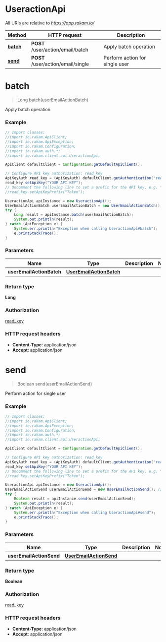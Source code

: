 # UseractionApi

All URIs are relative to *https://app.rakam.io/*

Method | HTTP request | Description
------------- | ------------- | -------------
[**batch**](UseractionApi.md#batch) | **POST** /user/action/email/batch | Apply batch operation
[**send**](UseractionApi.md#send) | **POST** /user/action/email/single | Perform action for single user


<a name="batch"></a>
# **batch**
> Long batch(userEmailActionBatch)

Apply batch operation



### Example
```java
// Import classes:
//import io.rakam.ApiClient;
//import io.rakam.ApiException;
//import io.rakam.Configuration;
//import io.rakam.auth.*;
//import io.rakam.client.api.UseractionApi;

ApiClient defaultClient = Configuration.getDefaultApiClient();

// Configure API key authorization: read_key
ApiKeyAuth read_key = (ApiKeyAuth) defaultClient.getAuthentication("read_key");
read_key.setApiKey("YOUR API KEY");
// Uncomment the following line to set a prefix for the API key, e.g. "Token" (defaults to null)
//read_key.setApiKeyPrefix("Token");

UseractionApi apiInstance = new UseractionApi();
UserEmailActionBatch userEmailActionBatch = new UserEmailActionBatch(); // UserEmailActionBatch | 
try {
    Long result = apiInstance.batch(userEmailActionBatch);
    System.out.println(result);
} catch (ApiException e) {
    System.err.println("Exception when calling UseractionApi#batch");
    e.printStackTrace();
}
```

### Parameters

Name | Type | Description  | Notes
------------- | ------------- | ------------- | -------------
 **userEmailActionBatch** | [**UserEmailActionBatch**](UserEmailActionBatch.md)|  |

### Return type

**Long**

### Authorization

[read_key](../README.md#read_key)

### HTTP request headers

 - **Content-Type**: application/json
 - **Accept**: application/json

<a name="send"></a>
# **send**
> Boolean send(userEmailActionSend)

Perform action for single user



### Example
```java
// Import classes:
//import io.rakam.ApiClient;
//import io.rakam.ApiException;
//import io.rakam.Configuration;
//import io.rakam.auth.*;
//import io.rakam.client.api.UseractionApi;

ApiClient defaultClient = Configuration.getDefaultApiClient();

// Configure API key authorization: read_key
ApiKeyAuth read_key = (ApiKeyAuth) defaultClient.getAuthentication("read_key");
read_key.setApiKey("YOUR API KEY");
// Uncomment the following line to set a prefix for the API key, e.g. "Token" (defaults to null)
//read_key.setApiKeyPrefix("Token");

UseractionApi apiInstance = new UseractionApi();
UserEmailActionSend userEmailActionSend = new UserEmailActionSend(); // UserEmailActionSend | 
try {
    Boolean result = apiInstance.send(userEmailActionSend);
    System.out.println(result);
} catch (ApiException e) {
    System.err.println("Exception when calling UseractionApi#send");
    e.printStackTrace();
}
```

### Parameters

Name | Type | Description  | Notes
------------- | ------------- | ------------- | -------------
 **userEmailActionSend** | [**UserEmailActionSend**](UserEmailActionSend.md)|  |

### Return type

**Boolean**

### Authorization

[read_key](../README.md#read_key)

### HTTP request headers

 - **Content-Type**: application/json
 - **Accept**: application/json

